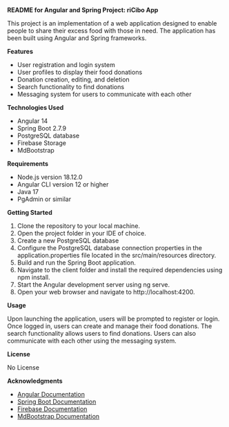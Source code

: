 **README for Angular and Spring Project: riCibo App** 

This project is an implementation of a web application designed to enable people to share their excess food with those in need. The application has been built using Angular and Spring frameworks.

**Features**

- User registration and login system
- User profiles to display their food donations
- Donation creation, editing, and deletion
- Search functionality to find donations
- Messaging system for users to communicate with each other

**Technologies Used**

- Angular 14
- Spring Boot 2.7.9
- PostgreSQL database
- Firebase Storage
- MdBootstrap

**Requirements**

- Node.js version 18.12.0
- Angular CLI version 12 or higher
- Java 17
- PgAdmin or similar

**Getting Started**

1. Clone the repository to your local machine.
2. Open the project folder in your IDE of choice.
3. Create a new PostgreSQL database
4. Configure the PostgreSQL database connection properties in the application.properties file located in the src/main/resources directory.
5. Build and run the Spring Boot application.
6. Navigate to the client folder and install the required dependencies using npm install.
7. Start the Angular development server using ng serve.
8. Open your web browser and navigate to http://localhost:4200.

**Usage**

Upon launching the application, users will be prompted to register or login. Once logged in, users can create and manage their food donations. The search functionality allows users to find donations. Users can also communicate with each other using the messaging system.

**License**

No License

**Acknowledgments**
- [Angular Documentation](https://angular.io/docs)
- [Spring Boot Documentation](https://spring.io/projects/spring-boot)
- [Firebase Documentation](https://firebase.google.com/docs?hl=it)
- [MdBootstrap Documentation](https://mdbootstrap.com/docs/angular/)
